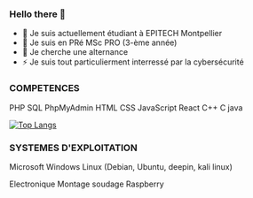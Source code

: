 ### Hello there 👋

- 🔭 Je suis actuellement étudiant à EPITECH Montpellier
- 🌱 Je suis en PRé MSc PRO (3-ème année)
- 👯 Je cherche une alternance
- ⚡ Je suis tout particulierment interressé par la cybersécurité

### COMPETENCES

PHP
SQL
PhpMyAdmin
HTML
CSS
JavaScript
React
C++
C
java

[![Top Langs](https://github-readme-stats.vercel.app/api/top-langs/?username=anuraghazra&layout=compact)](https://github.com/caillau-thomas/caillau-thomas/edit/main/README.md)

### SYSTEMES D'EXPLOITATION

Microsoft Windows
Linux (Debian, Ubuntu, deepin, kali linux)

Electronique
Montage
soudage
Raspberry

